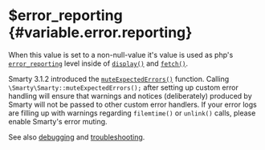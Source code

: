 \$error\_reporting {#variable.error.reporting}
==================

When this value is set to a non-null-value it\'s value is used as php\'s
[`error_reporting`](&url.php-manual;error_reporting) level inside of
[`display()`](#api.display) and [`fetch()`](#api.fetch).

Smarty 3.1.2 introduced the
[`muteExpectedErrors()`](#api.mute.expected.errors) function. Calling
`\Smarty\Smarty::muteExpectedErrors();` after setting up custom error handling
will ensure that warnings and notices (deliberately) produced by Smarty
will not be passed to other custom error handlers. If your error logs
are filling up with warnings regarding `filemtime()` or `unlink()`
calls, please enable Smarty\'s error muting.

See also [debugging](#chapter.debugging.console) and
[troubleshooting](#troubleshooting).
